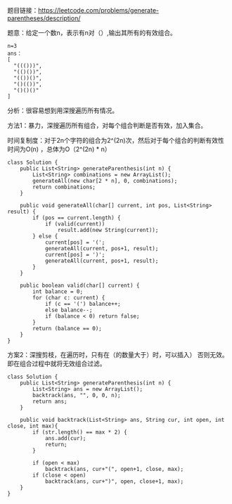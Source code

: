 题目链接：https://leetcode.com/problems/generate-parentheses/description/

题意：给定一个数n，表示有n对（）,输出其所有的有效组合。
```
n=3
ans：
[
  "((()))",
  "(()())",
  "(())()",
  "()(())",
  "()()()"
]
```


分析：很容易想到用深搜遍历所有情况。


方法1：暴力，深搜遍历所有组合，对每个组合判断是否有效，加入集合。

时间复制度：对于2n个字符的组合为2^(2n)次，然后对于每个组合的判断有效性时间为O(n) ，总体为O（2^(2n) * n）

```
class Solution {
    public List<String> generateParenthesis(int n) {
        List<String> combinations = new ArrayList();
        generateAll(new char[2 * n], 0, combinations);
        return combinations;
    }

    public void generateAll(char[] current, int pos, List<String> result) {
        if (pos == current.length) {
            if (valid(current))
                result.add(new String(current));
        } else {
            current[pos] = '(';
            generateAll(current, pos+1, result);
            current[pos] = ')';
            generateAll(current, pos+1, result);
        }
    }

    public boolean valid(char[] current) {
        int balance = 0;
        for (char c: current) {
            if (c == '(') balance++;
            else balance--;
            if (balance < 0) return false;
        }
        return (balance == 0);
    }
}

```


方案2：深搜剪枝，在遍历时，只有在（的数量大于）时，可以插入） 否则无效。即在组合过程中就将无效组合过滤。


```
class Solution {
    public List<String> generateParenthesis(int n) {
        List<String> ans = new ArrayList();
        backtrack(ans, "", 0, 0, n);
        return ans;
    }

    public void backtrack(List<String> ans, String cur, int open, int close, int max){
        if (str.length() == max * 2) {
            ans.add(cur);
            return;
        }

        if (open < max)
            backtrack(ans, cur+"(", open+1, close, max);
        if (close < open)
            backtrack(ans, cur+")", open, close+1, max);
    }
}
```